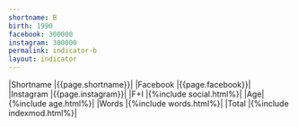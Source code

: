 ```yaml
---
shortname: B
birth: 1990
facebook: 300000
instagram: 300000
permalink: indicator-b
layout: indicator
---
```


|Shortname |{{page.shortname}}|
|Facebook |{{page.facebook}}|
|Instagram |{{page.instagram}}|
|F+I |{%include social.html%}|
|Age| {%include age.html%}|
|Words |{%include words.html%}|
|Total |{%include indexmod.html%}|

